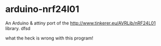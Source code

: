 # arduino-nrf24l01
An Arduino &amp; attiny port of the http://www.tinkerer.eu/AVRLib/nRF24L01 library.
dfsd



what the heck is wrong with this program!
